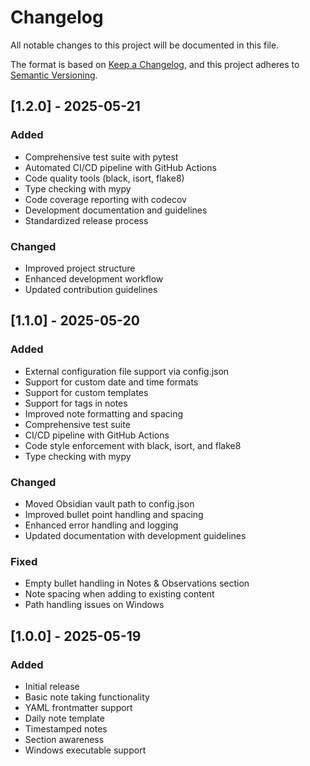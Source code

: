 # Changelog

All notable changes to this project will be documented in this file.

The format is based on [Keep a Changelog](https://keepachangelog.com/en/1.0.0/),
and this project adheres to [Semantic Versioning](https://semver.org/spec/v2.0.0.html).

## [1.2.0] - 2025-05-21

### Added
- Comprehensive test suite with pytest
- Automated CI/CD pipeline with GitHub Actions
- Code quality tools (black, isort, flake8)
- Type checking with mypy
- Code coverage reporting with codecov
- Development documentation and guidelines
- Standardized release process

### Changed
- Improved project structure
- Enhanced development workflow
- Updated contribution guidelines

## [1.1.0] - 2025-05-20

### Added
- External configuration file support via config.json
- Support for custom date and time formats
- Support for custom templates
- Support for tags in notes
- Improved note formatting and spacing
- Comprehensive test suite
- CI/CD pipeline with GitHub Actions
- Code style enforcement with black, isort, and flake8
- Type checking with mypy

### Changed
- Moved Obsidian vault path to config.json
- Improved bullet point handling and spacing
- Enhanced error handling and logging
- Updated documentation with development guidelines

### Fixed
- Empty bullet handling in Notes & Observations section
- Note spacing when adding to existing content
- Path handling issues on Windows

## [1.0.0] - 2025-05-19

### Added
- Initial release
- Basic note taking functionality
- YAML frontmatter support
- Daily note template
- Timestamped notes
- Section awareness
- Windows executable support


